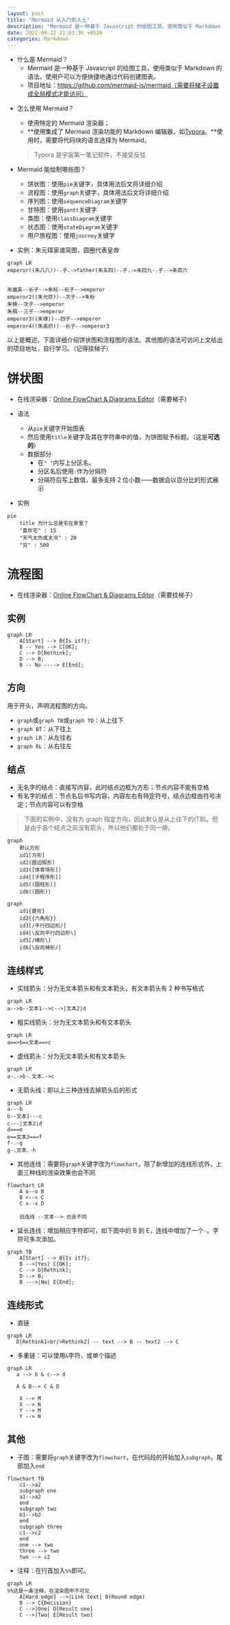 ```yaml
---
layout: post
title: "Mermaid 从入门到入土"
description: "Mermaid 是一种基于 Javascript 的绘图工具，使用类似于 Markdown 的语法，使用户可以方便快捷地通过代码创建图表。"
date: 2022-09-22 21:03:36 +0530
categories: Markdown
---
```


- 什么是 Mermaid？
  - Mermaid 是一种基于 Javascript 的绘图工具，使用类似于 Markdown 的语法，使用户可以方便快捷地通过代码创建图表。
  - 项目地址：https://github.com/mermaid-js/mermaid（需要将梯子设置成全局模式才能访问）

* 怎么使用 Mermaid？

  - 使用特定的 Mermaid 渲染器；
  - **使用集成了 Mermaid 渲染功能的 Markdown 编辑器，如[Typora](https://www.typora.io/)。**使用时，需要将代码块的语言选择为 Mermaid。

  > Typora 是宇宙第一笔记软件，不接受反驳

* Mermaid 能绘制哪些图？

  - 饼状图：使用`pie`关键字，具体用法后文将详细介绍
  - 流程图：使用`graph`关键字，具体用法后文将详细介绍
  - 序列图：使用`sequenceDiagram`关键字
  - 甘特图：使用`gantt`关键字
  - 类图：使用`classDiagram`关键字
  - 状态图：使用`stateDiagram`关键字
  - 用户旅程图：使用`journey`关键字

* 实例：朱元璋家谱简图，圆圈代表皇帝

```mermaid
graph LR
emperor((朱八八))-.子.->father(朱五四)-.子.->朱四九-.子.->朱百六


朱雄英--长子-->朱标--长子-->emperor
emperor2((朱允炆))--次子-->朱标
朱樉--次子-->emperor
朱棡--三子-->emperor
emperor3((朱棣))--四子-->emperor
emperor4((朱高炽))--长子-->emperor3
```

以上是概述，下面详细介绍饼状图和流程图的语法。其他图的语法可访问上文给出的项目地址，自行学习。（记得挂梯子）

# 饼状图

- 在线渲染器：[Online FlowChart & Diagrams Editor](https://mermaidjs.github.io/mermaid-live-editor/#/edit/eyJjb2RlIjoicGllXG5cIkRvZ3NcIiA6IDQyLjk2XG5cIkNhdHNcIiA6IDUwLjA1XG5cIlJhdHNcIiA6IDEwLjAxIiwibWVybWFpZCI6eyJ0aGVtZSI6ImRlZmF1bHQifX0)（需要梯子）

- 语法
  - 从`pie`关键字开始图表
  - 然后使用`title`关键字及其在字符串中的值，为饼图赋予标题。（这是**可选的**）
  - 数据部分
    - 在`" "`内写上分区名。
    - 分区名后使用`:`作为分隔符
    - 分隔符后写上数值，最多支持 2 位小数——数据会以百分比的形式展示

* 实例

```mermaid
pie
    title 为什么总是宅在家里？
    "喜欢宅" : 15
    "天气太热或太冷" : 20
    "穷" : 500
```

# 流程图

- 在线渲染器：[Online FlowChart & Diagrams Editor](https://mermaidjs.github.io/mermaid-live-editor/#/edit/eyJjb2RlIjoiZ3JhcGggVERcbiAgICBBW0hhcmRdIC0tPnxUZXh0fCBCKFJvdW5kKVxuICAgIEIgLS0-IEN7RGVjaXNpb259XG4gICAgQyAtLT58T25lfCBEW1Jlc3VsdCAxXVxuICAgIEMgLS0-fFR3b3wgRVtSZXN1bHQgMl0iLCJtZXJtYWlkIjp7InRoZW1lIjoiZGVmYXVsdCJ9fQ)（需要挂梯子）

## 实例

```mermaid
graph LR
    A[Start] --> B{Is it?};
    B -- Yes --> C[OK];
    C --> D[Rethink];
    D --> B;
    B -- No ----> E[End];
```

## 方向

用于开头，声明流程图的方向。

- `graph`或`graph TB`或`graph TD`：从上往下
- `graph BT`：从下往上
- `graph LR`：从左往右
- `graph RL`：从右往左

## 结点

- 无名字的结点：直接写内容，此时结点边框为方形；节点内容不能有空格
- 有名字的结点：节点名后书写内容，内容左右有特定符号，结点边框由符号决定；节点内容可以有空格

> 下面的实例中，没有为 graph 指定方向，因此默认是从上往下的(TB)。但是由于各个结点之前没有箭头，所以他们都处于同一排。

```mermaid
graph
    默认方形
    id1[方形]
    id2(圆边矩形)
    id3([体育场形])
    id4[[子程序形]]
    id5[(圆柱形)]
    id6((圆形))
```

```mermaid
graph
	id1{菱形}
	id2{{六角形}}
	id3[/平行四边形/]
	id4[\反向平行四边形\]
	id5[/梯形\]
	id6[\反向梯形/]
```

## 连线样式

- 实线箭头：分为无文本箭头和有文本箭头，有文本箭头有 2 种书写格式

```mermaid
graph LR
a-->b--文本1-->c-->|文本2|d
```

- 粗实线箭头：分为无文本箭头和有文本箭头

```mermaid
graph LR
a==>b==文本==>c
```

- 虚线箭头：分为无文本箭头和有文本箭头

```mermaid
graph LR
a-.->b-.文本.->c
```

- 无箭头线：即以上三种连线去掉箭头后的形式

```mermaid
graph LR
a---b
b--文本1---c
c---|文本2|d
d===e
e==文本3===f
f-.-g
g-.文本.-h
```

- 其他连线：需要将`graph`关键字改为`flowchart`，除了新增加的连线形式外，上面三种线的渲染效果也会不同

```mermaid
flowchart LR
    A o--o B
    B <--> C
    C x--x D

    旧连线 --文本--> 也会不同
```

- 延长连线：增加相应字符即可，如下图中的 B 到 E，连线中增加了一个`-`。字符可多次添加。

```mermaid
graph TB
    A[Start] --> B{Is it?};
    B -->|Yes| C[OK];
    C --> D[Rethink];
    D --> B;
    B --->|No| E[End];
```

## 连线形式

- 直链

```mermaid
graph LR
   D[Rethink1<br/>Rethink2] -- text --> B -- text2 --> C
```

- 多重链：可以使用`&`字符，或单个描述

```mermaid
graph LR
   a --> b & c--> d

   A & B--> C & D

    X --> M
    X --> N
    Y --> M
    Y --> N
```

## 其他

- 子图：需要将`graph`关键字改为`flowchart`，在代码段的开始加入`subgraph`，尾部加入`end`

```mermaid
flowchart TB
    c1-->a2
    subgraph one
    a1-->a2
    end
    subgraph two
    b1-->b2
    end
    subgraph three
    c1-->c2
    end
    one --> two
    three --> two
    two --> c2
```

- 注释：在行首加入`%%`即可。

```mermaid
graph LR
%%这是一条注释，在渲染图中不可见
    A[Hard edge] -->|Link text| B(Round edge)
    B --> C{Decision}
    C -->|One| D[Result one]
    C -->|Two| E[Result two]
```
